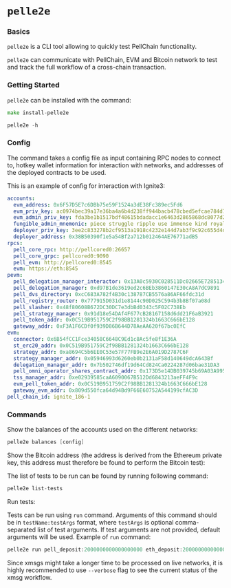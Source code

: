 # `pelle2e`

### Basics

`pelle2e` is a CLI tool allowing to quickly test PellChain functionality.

`pelle2e` can communicate with PellChain, EVM and Bitcoin network to test and track the full workflow of a cross-chain transaction.

### Getting Started

`pelle2e` can be installed with the command:

```go
make install-pelle2e

pelle2e -h
```

### Config

The command takes a config file as input containing RPC nodes to connect to, hotkey wallet information for interaction with networks, and addresses of the deployed contracts to be used.

This is an example of config for interaction with Ignite3:

```yaml
accounts:
  evm_address: 0x6F57D5E7c6DBb75e59F1524a3dE38Fc389ec5Fd6
  evm_priv_key: ac0974bec39a17e36ba4a6b4d238ff944bacb478cbed5efcae784d7bf4f2ff80
  evm_admin_priv_key: fda3be1b1517bdf48615bdadacc1e6463d2865868dc8077d2cdcfa4709a16894
  fungible_admin_mnemonic: piece struggle ripple use immense kind royal grass okay mobile client head snake follow mass again candy siege announce immense hard cool unable arrange
  deployer_priv_key: 3ee2c833278b2cf9513a1918c4232e144d7ab3f9c92c655d4d968a760b944586
  deployer_address: 0x38B50390f1e5a54Bf2a712b012464AE76771adB5
rpcs:
  pell_core_rpc: http://pellcored0:26657
  pell_core_grpc: pellcored0:9090
  pell_evm: http://pellcored0:8545
  evm: https://eth:8545
pevm:
  pell_delegation_manager_interactor: 0x13A0c5930C028511Dc02665E7285134B6d11A5f4
  pell_delegation_manager: 0xd97B1de3619ed2c6BEb3860147E30cA8A7dC9891
  pell_dvs_directory: 0xcC683A782f4B30c138787CB5576a86AF66fdc31d
  pell_registry_router: 0x777915D031d1e8144c90D025C594b3b8Bf07a08d
  pell_slasher: 0x48f80608B672DC30DC7e3dbBd0343c5F02C738Eb
  pell_strategy_manager: 0x91d18e54DAf4F677cB28167158d6dd21F6aB3921
  pell_token_addr: 0x0C519B951759C2f98BB1281324b1663C666bE128
  gateway_addr: 0xF3A1F6CDf0f939D86B644D78AeAA620f67bc0EfC
evm:
  connector: 0x6B54fCC1Fce34058C6648C9Ed1c8Ac5fe8f1E36A
  st_erc20_addr: 0x0C519B951759C2f98BB1281324b1663C666bE128
  strategy_addr: 0xa8694C5b6EE0C53e57F77FB9e2E6A019D2787C6F
  strategy_manager_addr: 0x05946993d6260eb0b2131aF58d140649dcA643Bf
  delegation_manager_addr: 0x7b502746df19d64Cd824Ca0224287d06bae31DA3
  pell_omni_operator_shares_contract_addr: 0x173D5e14DB039745b69A03A9953bD5156975f358
  tss_manager_addr: 0xe02939585caA6090067B512Dd6843213aeFF4F9c
  evm_pell_token_addr: 0x0C519B951759C2f98BB1281324b1663C666bE128
  gateway_evm_addr: 0x809d550fca64d94Bd9F66E60752A544199cfAC3D
pell_chain_id: ignite_186-1

```

### Commands

Show the balances of the accounts used on the different networks:

```go
pelle2e balances [config]
```

Show the Bitcoin address (the address is derived from the Ethereum private key, this address must therefore be found to perform the Bitcoin test):

The list of tests to be run can be found by running following command:

```go
pelle2e list-tests
```

Run tests:

Tests can be run using `run` command. Arguments of this command should be in `testName:testArgs` format, where `testArgs` is optional comma-separated list of test arguments. If test arguments are not provided, default arguments will be used. Example of `run` command:

```go
pelle2e run pell_deposit:2000000000000000000 eth_deposit:2000000000000000000 erc20_deposit:200000 --config cmd/pelle2e/config/local.yml
```

Since xmsgs might take a longer time to be processed on live networks, it is highly recommended to use `--verbose` flag to see the current status of the xmsg workflow.
